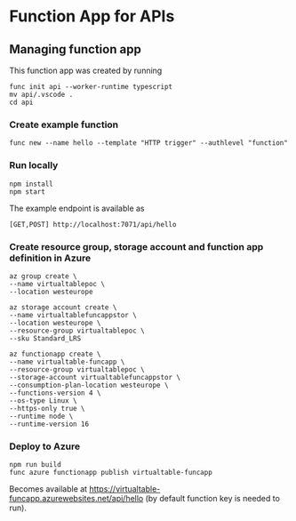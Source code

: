 # Function App for APIs

## Managing function app

This function app was created by running

    func init api --worker-runtime typescript
    mv api/.vscode .
    cd api

### Create example function

    func new --name hello --template "HTTP trigger" --authlevel "function"

### Run locally

    npm install
    npm start

The example endpoint is available as

    [GET,POST] http://localhost:7071/api/hello

### Create resource group, storage account and function app definition in Azure

    az group create \
    --name virtualtablepoc \
    --location westeurope

    az storage account create \
    --name virtualtablefuncappstor \
    --location westeurope \
    --resource-group virtualtablepoc \
    --sku Standard_LRS

    az functionapp create \
    --name virtualtable-funcapp \
    --resource-group virtualtablepoc \
    --storage-account virtualtablefuncappstor \
    --consumption-plan-location westeurope \
    --functions-version 4 \
    --os-type Linux \
    --https-only true \
    --runtime node \
    --runtime-version 16

### Deploy to Azure

    npm run build
    func azure functionapp publish virtualtable-funcapp

Becomes available at https://virtualtable-funcapp.azurewebsites.net/api/hello (by default function key is needed to run).